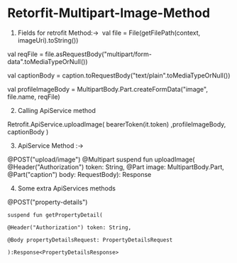 # Retorfit-Multipart-Image-Method


1. Fields for retrofit Method:-> 
val file = File(getFilePath(context, imageUri).toString())

val reqFile = file.asRequestBody("multipart/form-data".toMediaTypeOrNull())

val captionBody = caption.toRequestBody("text/plain".toMediaTypeOrNull())

val profileImageBody = MultipartBody.Part.createFormData("image", file.name, reqFile)

2. Calling ApiService method

Retrofit.ApiService.uploadImage( bearerToken(it.token) ,profileImageBody,   captionBody )

3. ApiService Method :->

@POST("upload/image")
@Multipart
suspend fun uploadImage( 
@Header("Authorization") token: String,
@Part image: MultipartBody.Part,
@Part("caption") body: RequestBody): Response<UploadImageResponse>

4. Some extra ApiServices methods

@POST("property-details")

    suspend fun getPropertyDetail(
    
    @Header("Authorization") token: String,
    
    @Body propertyDetailsRequest: PropertyDetailsRequest

    ):Response<PropertyDetailsResponse>
